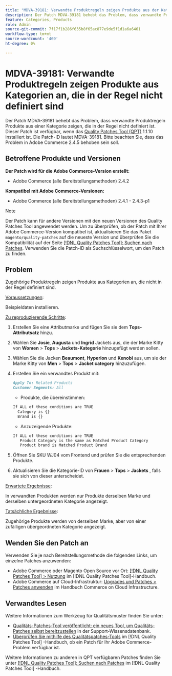 ```yaml
---
title: "MDVA-39181: Verwandte Produktregeln zeigen Produkte aus der Kategorie, die in der Regel nicht definiert sind"
description: Der Patch MDVA-39181 behebt das Problem, dass verwandte Produktregeln Produkte aus einer Kategorie zeigen, die in der Regel nicht definiert ist. Dieser Patch ist verfügbar, wenn das [Quality Patches Tool (QPT)](https://experienceleague.adobe.com/en/docs/commerce-knowledge-base/kb/announcements/commerce-announcements/magento-quality-patches-released-new-tool-to-self-serve-quality-patches) 1.1.10 installiert ist. Die Patch-ID lautet MDVA-39181. Bitte beachten Sie, dass das Problem in Adobe Commerce 2.4.5 behoben sein soll.
feature: Categories, Products
role: Admin
source-git-commit: 7f17f1b286f635b8f65ac877e9de5f1d1a6a6461
workflow-type: tm+mt
source-wordcount: '469'
ht-degree: 0%

---
```


# MDVA-39181: Verwandte Produktregeln zeigen Produkte aus Kategorien an, die in der Regel nicht definiert sind

Der Patch MDVA-39181 behebt das Problem, dass verwandte Produktregeln Produkte aus einer Kategorie zeigen, die in der Regel nicht definiert ist. Dieser Patch ist verfügbar, wenn das [Quality Patches Tool (QPT)](https://experienceleague.adobe.com/en/docs/commerce-knowledge-base/kb/announcements/commerce-announcements/magento-quality-patches-released-new-tool-to-self-serve-quality-patches) 1.1.10 installiert ist. Die Patch-ID lautet MDVA-39181. Bitte beachten Sie, dass das Problem in Adobe Commerce 2.4.5 behoben sein soll.

## Betroffene Produkte und Versionen

**Der Patch wird für die Adobe Commerce-Version erstellt:**

* Adobe Commerce (alle Bereitstellungsmethoden) 2.4.2

**Kompatibel mit Adobe Commerce-Versionen:**

* Adobe Commerce (alle Bereitstellungsmethoden) 2.4.1 - 2.4.3-p1

>[!NOTE]
>
>Der Patch kann für andere Versionen mit den neuen Versionen des Quality Patches Tool angewendet werden. Um zu überprüfen, ob der Patch mit Ihrer Adobe Commerce-Version kompatibel ist, aktualisieren Sie das Paket `magento/quality-patches` auf die neueste Version und überprüfen Sie die Kompatibilität auf der Seite [[!DNL Quality Patches Tool]: Suchen nach Patches](https://experienceleague.adobe.com/en/docs/commerce-knowledge-base/kb/announcements/commerce-announcements/magento-quality-patches-released-new-tool-to-self-serve-quality-patches). Verwenden Sie die Patch-ID als Suchschlüsselwort, um den Patch zu finden.

## Problem

Zugehörige Produktregeln zeigen Produkte aus Kategorien an, die nicht in der Regel definiert sind.

<u>Voraussetzungen</u>:

Beispieldaten installieren.

<u>Zu reproduzierende Schritte</u>:

1. Erstellen Sie eine Attributmarke und fügen Sie sie dem **Tops-Attributsatz** hinzu.
1. Wählen Sie **Josie**, **Augusta** und **Ingrid** Jackets aus, die der Marke Kitty von **Women** > **Tops** > **Jackets-Kategorie** hinzugefügt werden sollen.
1. Wählen Sie die Jacken **Beaumont**, **Hyperion** und **Kenobi** aus, um sie der Marke Kitty von **Men** > **Tops** > **Jacket category** hinzuzufügen.
1. Erstellen Sie ein verwandtes Produkt mit:

   ```markdown
   Apply To: Related Products
   Customer Segments: All
   ```

   * Produkte, die übereinstimmen:

   ```markdown
   If ALL of these conditions are TRUE
     Category is {}
     Brand is {}
   ```

   * Anzuzeigende Produkte:

   ```markdown
   If ALL of these conditions are TRUE
      Product Category is the same as Matched Product Category
      Product brand is Matched Product Brand
   ```

1. Öffnen Sie SKU WJ04 vom Frontend und prüfen Sie die entsprechenden Produkte.
1. Aktualisieren Sie die Kategorie-ID von **Frauen** > **Tops** > **Jackets** , falls sie sich von dieser unterscheidet.

<u>Erwartete Ergebnisse</u>:

In verwandten Produkten werden nur Produkte derselben Marke und derselben untergeordneten Kategorie angezeigt.

<u>Tatsächliche Ergebnisse</u>:

Zugehörige Produkte werden von derselben Marke, aber von einer zufälligen übergeordneten Kategorie angezeigt.

## Wenden Sie den Patch an

Verwenden Sie je nach Bereitstellungsmethode die folgenden Links, um einzelne Patches anzuwenden:

* Adobe Commerce oder Magento Open Source vor Ort: [[!DNL Quality Patches Tool] > Nutzung](/help/tools/quality-patches-tool/usage.md) im [!DNL Quality Patches Tool]-Handbuch.
* Adobe Commerce auf Cloud-Infrastruktur: [Upgrades und Patches > Patches anwenden](https://experienceleague.adobe.com/docs/commerce-cloud-service/user-guide/develop/upgrade/apply-patches.html) im Handbuch Commerce on Cloud Infrastructure.

## Verwandtes Lesen

Weitere Informationen zum Werkzeug für Qualitätsmuster finden Sie unter:

* [Qualitäts-Patches-Tool veröffentlicht: ein neues Tool, um Qualitäts-Patches selbst bereitzustellen](https://experienceleague.adobe.com/en/docs/commerce-knowledge-base/kb/announcements/commerce-announcements/magento-quality-patches-released-new-tool-to-self-serve-quality-patches) in der Support-Wissensdatenbank.
* [Überprüfen Sie mithilfe des Qualitätspatches-Tools](/help/tools/quality-patches-tool/patches-available-in-qpt/check-patch-for-magento-issue-with-magento-quality-patches.md) im [!DNL Quality Patches Tool] -Handbuch, ob ein Patch für Ihr Adobe Commerce-Problem verfügbar ist.

Weitere Informationen zu anderen in QPT verfügbaren Patches finden Sie unter [[!DNL Quality Patches Tool]: Suchen nach Patches](https://experienceleague.adobe.com/tools/commerce-quality-patches/index.html) im [!DNL Quality Patches Tool] -Handbuch.
